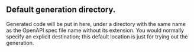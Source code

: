## Default generation directory.

Generated code will be put in here, under a directory with
the same name as the OpenAPI spec file name without its
extension.
You would normally specify an explicit destination;
this default location is just for trying out the generation.
